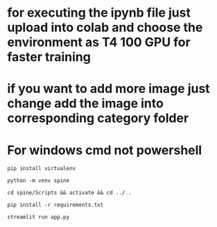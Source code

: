 # for executing the ipynb file just upload into colab and choose the environment as T4 100 GPU for faster training
# if you want to add more image just change add the image into corresponding category folder
# For windows cmd not powershell
```
pip install virtualenv
```

```
python -m venv spine
```

```
cd spine/Scripts && activate && cd ../..
```

```
pip install -r requirements.txt
```

```
streamlit run app.py
```
